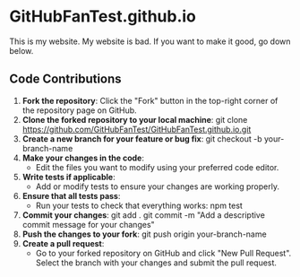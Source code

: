 # GitHubFanTest.github.io
This is my website. My website is bad. If you want to make it good, go down below.
## Code Contributions

1. **Fork the repository**: Click the "Fork" button in the top-right corner of the repository page on GitHub.
2. **Clone the forked repository to your local machine**:
   git clone https://github.com/GitHubFanTest/GitHubFanTest.github.io.git
3. **Create a new branch for your feature or bug fix**:
   git checkout -b your-branch-name
4. **Make your changes in the code**:
   - Edit the files you want to modify using your preferred code editor.
5. **Write tests if applicable**:
   - Add or modify tests to ensure your changes are working properly.
6. **Ensure that all tests pass**:
   - Run your tests to check that everything works:
   npm test
7. **Commit your changes**:
   git add .
   git commit -m "Add a descriptive commit message for your changes"
8. **Push the changes to your fork**:
   git push origin your-branch-name
9. **Create a pull request**:
   - Go to your forked repository on GitHub and click "New Pull Request". Select the branch with your changes and submit the pull request.
